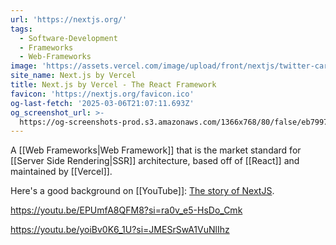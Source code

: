 ```yaml
---
url: 'https://nextjs.org/'
tags:
  - Software-Development
  - Frameworks
  - Web-Frameworks
image: 'https://assets.vercel.com/image/upload/front/nextjs/twitter-card.png'
site_name: Next.js by Vercel
title: Next.js by Vercel - The React Framework
favicon: 'https://nextjs.org/favicon.ico'
og-last-fetch: '2025-03-06T21:07:11.693Z'
og_screenshot_url: >-
  https://og-screenshots-prod.s3.amazonaws.com/1366x768/80/false/eb7997fa534a94dc3d8fee21cb75aa0b430b825be109834e4450033de1bbb555.jpeg
---
```



A [[Web Frameworks|Web Framework]] that is the market standard for [[Server Side Rendering|SSR]] architecture, based off of [[React]] and maintained by [[Vercel]]. 

Here's a good background on [[YouTube]]: [The story of NextJS](https://youtu.be/BILxV_vrZO0?si=CMFamcWFfIRH1v1n).

https://youtu.be/EPUmfA8QFM8?si=ra0v_e5-HsDo_Cmk

https://youtu.be/yoiBv0K6_1U?si=JMESrSwA1VuNlIhz
